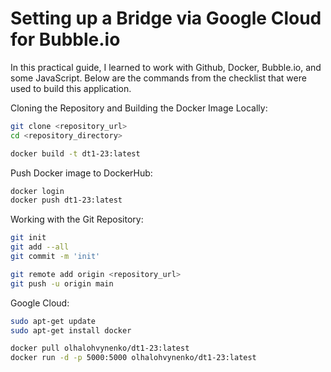 # Setting up a Bridge via Google Cloud for Bubble.io

In this practical guide, I learned to work with Github, Docker, Bubble.io, and some JavaScript. Below are the commands from the checklist that were used to build this application.

Cloning the Repository and Building the Docker Image Locally:

```bash
git clone <repository_url>
cd <repository_directory>

docker build -t dt1-23:latest
```

Push Docker image to DockerHub:

```bash
docker login
docker push dt1-23:latest
```

Working with the Git Repository:

```bash
git init
git add --all
git commit -m 'init'

git remote add origin <repository_url>
git push -u origin main
```

Google Cloud:

```bash
sudo apt-get update
sudo apt-get install docker

docker pull olhalohvynenko/dt1-23:latest
docker run -d -p 5000:5000 olhalohvynenko/dt1-23:latest
```
